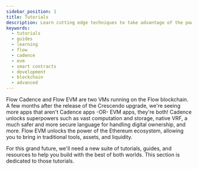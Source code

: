 ```yaml
---
sidebar_position: 1
title: Tutorials
description: Learn cutting edge techniques to take advantage of the power of Flow with EVM and Cadence.
keywords:
  - tutorials
  - guides
  - learning
  - flow
  - cadence
  - evm
  - smart contracts
  - development
  - blockchain
  - advanced
---
```


Flow Cadence and Flow EVM are two VMs running on the Flow blockchain. A few months after the release of the Crescendo upgrade, we're seeing more apps that aren't Cadence apps -OR- EVM apps, they're both! Cadence unlocks superpowers such as vast computation and storage, native VRF, a much safer and more secure language for handling digital ownership, and more. Flow EVM unlocks the power of the Ethereum ecosystem, allowing you to bring in traditional tools, assets, and liquidity.

For this grand future, we'll need a new suite of tutorials, guides, and resources to help you build with the best of both worlds. This section is dedicated to those tutorials.
